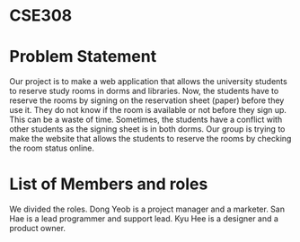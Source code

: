 # CSE308

# Problem Statement
Our project is to make a web application that allows the university students to reserve study rooms in dorms and libraries. Now, the students have to reserve the rooms by signing on the reservation sheet (paper) before they use it. They do not know if the room is available or not before they sign up. This can be a waste of time. Sometimes, the students have a conflict with other students as the signing sheet is in both dorms. Our group is trying to make the website that allows the students to reserve the rooms by checking the room status online. 

# List of Members and roles

We divided the roles.
Dong Yeob is a project manager and a marketer.
San Hae is a lead programmer and support lead.
Kyu Hee is a designer and a product owner.


